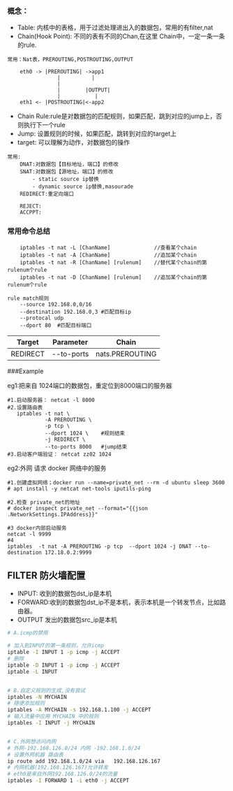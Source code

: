 
### 概念：

* Table: 内核中的表格，用于过滤处理进出入的数据包，常用的有filter,nat
* Chain(Hook Point): 不同的表有不同的Chan,在这里 Chain中，一定一条一条的rule.
```
常用：Nat表，PREROUTING,POSTROUTING,OUTPUT

    eth0 -> |PREROUTING| ->app1
                |          |
                |
                |        |OUTPUT|
                |           |
    eth1 <- |POSTROUTING|<-app2
```
* Chain Rule:rule是对数据包的匹配规则，如果匹配，跳到对应的jump上，否则执行下一个rule
* Jump: 设置规则的时候，如果匹配，跳转到对应的target上
* target: 可以理解为动作，对数据包的操作
```
常用:
    DNAT:对数据包【目标地址，端口】的修改
    SNAT:对数据包【源地址，端口】的修改
        - static source ip替换
        - dynamic source ip替换,masourade
    REDIRECT:重定向端口

    REJECT:
    ACCPPT:
```


### 常用命令总结
```
    iptables -t nat -L [ChanName]              //查看某个chain
    iptables -t nat -A [ChanName]              //追加某个chain
    iptables -t nat -R [ChanName] [rulenum]    //替代某个chain的第rulenum个rule
    iptables -t nat -D [ChanName] [rulenum]    //追加某个chain的第rulenum个rule
```


```
rule match规则
    --source 192.168.0,0/16
    --destination 192.168.0,3 #匹配目标ip
    --protocal udp
    --dport 80  #匹配目标端口
```

| Target | Parameter | Chain |
| - | - | - |
|REDIRECT|--to-ports| nats.PREROUTING



###Example

eg1:把来自 1024端口的数据包，重定位到8000端口的服务器
```
#1.启动服务器： netcat -l 8000
#2.设置路由表
   iptables -t nat \ 
            -A PREROUTING \
            -p tcp \
            --dport 1024 \    #规则结束
            -j REDIRECT \
            --to-ports 8000   #jump结束
#3.启动客户端验证： netcat zz02 1024
```

eg2:外网 请求 docker 网络中的服务

```
#1.创建虚拟网络；docker run --name=private_net --rm -d ubuntu sleep 3600 
# apt install -y netcat net-tools iputils-ping

#2.检查 private_net的地址
# docker inspect private_net --format="{{json .NetworkSettings.IPAddress}}"

#3 docker内部启动服务
netcat -l 9999
#4
iptables  -t nat -A PREROUTING -p tcp  --dport 1024 -j DNAT --to-destination 172.18.0.2:9999

```



##  FILTER 防火墙配置
- INPUT: 收到的数据包dst_ip是本机
- FORWARD:收到的数据包dst_ip不是本机，表示本机是一个转发节点，比如路由器。
- OUTPUT 发出的数据包src_ip是本机
```sh
# A.icmp的禁用 

# 加入到INPUT的第一条规则，允许icmp
iptable -I INPUT 1 -p icmp -j ACCEPT
# 删除
iptable -D INPUT 1 -p icmp -j ACCEPT
iptable -L INPUT


# B.自定义规则的生成,没有尝试
iptables -N MYCHAIN
# 随便添加规则
iptables -A MYCHAIN -s 192.168.1.100 -j ACCEPT
# 输入流量中应用 MYCHAIN 中的规则
iptables -I INPUT -j MYCHAIN


# C.外网想访问内网
# 外网-192.168.126.0/24 内网 -192.168.1.0/24
# 设置外网机器 路由表
ip route add 192.168.1.0/24 via   192.168.126.167
# 内网机器(192.168.126.167)允许转发
# eth0是来自外网192.168.126.0/24的流量
iptables -I FORWARD 1 -i eth0 -j ACCEPT
```